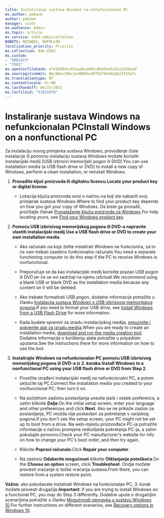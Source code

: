```yaml
---
title: Instaliranje sustava Windows na nefunkcionalan PC
ms.author: pebaum
author: pebaum
manager: scotv
ms.audience: Admin
ms.topic: article
ms.service: o365-administration
ROBOTS: NOINDEX, NOFOLLOW
localization_priority: Priority
ms.collection: Adm_O365
ms.custom:
- "9001473"
- "3501"
ms.openlocfilehash: e741b99dcc01aaabce001c8b8fe45161a1d3badd
ms.sourcegitcommit: 8bc60ec34bc1e40685e3976576e04a2623f63a7c
ms.translationtype: MT
ms.contentlocale: hr-HR
ms.lasthandoff: 04/15/2021
ms.locfileid: "51831978"
---
```

# <a name="install-windows-on-a-nonfunctional-pc"></a><span data-ttu-id="731d1-102">Instaliranje sustava Windows na nefunkcionalan PC</span><span class="sxs-lookup"><span data-stu-id="731d1-102">Install Windows on a nonfunctional PC</span></span>

<span data-ttu-id="731d1-103">Za instalaciju novog primjerka sustava Windows, provođenje čiste instalacije ili ponovnu instalaciju sustava Windows možete koristiti instalacijski medij (USB izbrisivi memorijski pogon ili DVD).</span><span class="sxs-lookup"><span data-stu-id="731d1-103">You can use installation media (a USB flash drive or DVD) to install a new copy of Windows, perform a clean installation, or reinstall Windows.</span></span>

1. <span data-ttu-id="731d1-104">**Pronađite ključ proizvoda ili digitalnu licencu**.</span><span class="sxs-lookup"><span data-stu-id="731d1-104">**Locate your product key or digital license**.</span></span>

    - <span data-ttu-id="731d1-105">Lokacija ključa proizvoda ovisi o načinu na koji ste nabavili svoj primjerak sustava Windows.</span><span class="sxs-lookup"><span data-stu-id="731d1-105">Where to find your product key depends on how you got your copy of Windows.</span></span> <span data-ttu-id="731d1-106">Da biste ga pronašli, pročitajte članak [Pronalaženje ključa proizvoda za Windows](https://support.microsoft.com/help/10749/windows-10-find-product-key).</span><span class="sxs-lookup"><span data-stu-id="731d1-106">For help locating yours, see [Find your Windows product key](https://support.microsoft.com/help/10749/windows-10-find-product-key).</span></span> 

2. <span data-ttu-id="731d1-107">**Pomoću USB izbrisivog memorijskog pogona ili DVD-a napravite vlastiti instalacijski medij**.</span><span class="sxs-lookup"><span data-stu-id="731d1-107">**Use a USB flash drive or DVD to create your own installation media**.</span></span>

    - <span data-ttu-id="731d1-108">Ako računalo na koje želite instalirati Windows ne funkcionira, za to će vam trebati zasebno funkcionalno računalo.</span><span class="sxs-lookup"><span data-stu-id="731d1-108">You need a separate functioning computer to do this step if the PC to receive Windows is nonfunctional.</span></span>

    - <span data-ttu-id="731d1-109">Preporučuje se da kao instalacijski medij koristite prazan USB pogon ili DVD jer će se svi sadržaji na njemu izbrisati.</span><span class="sxs-lookup"><span data-stu-id="731d1-109">We recommend using a blank USB or blank DVD as the installation media because any content on it will be deleted.</span></span>

    - <span data-ttu-id="731d1-110">Ako trebate formatirati USB pogon, dodatne informacije potražite u članku [Instalacija sustava Windows s USB izbrisivog memorijskog pogona](https://docs.microsoft.com/windows-hardware/manufacture/desktop/install-windows-from-a-usb-flash-drive).</span><span class="sxs-lookup"><span data-stu-id="731d1-110">If you need to format your USB drive, see [Install Windows from a USB Flash Drive](https://docs.microsoft.com/windows-hardware/manufacture/desktop/install-windows-from-a-usb-flash-drive) for more information.</span></span>

    - <span data-ttu-id="731d1-111">Kada budete spremni za izradu instalacijskog medija, [preuzmite i pokrenite alat za izradu medija](https://www.microsoft.com/software-download/windows10).</span><span class="sxs-lookup"><span data-stu-id="731d1-111">When you are ready to create an installation media, [download and run the media creation tool](https://www.microsoft.com/software-download/windows10).</span></span> <span data-ttu-id="731d1-112">Dodatne informacije o korištenju alata potražite u pripadnim uputama.</span><span class="sxs-lookup"><span data-stu-id="731d1-112">See the instructions there for more information on how to use the tool.</span></span>

3. <span data-ttu-id="731d1-113">**Instalirajte Windows na nefunkcionalan PC pomoću USB izbrisivog memorijskog pogona ili DVD-a iz 2. koraka**.</span><span class="sxs-lookup"><span data-stu-id="731d1-113">**Install Windows to a nonfunctional PC using your USB flash drive or DVD from Step 2**.</span></span>

    - <span data-ttu-id="731d1-114">Povežite izrađeni instalacijski medij na nefunkcionalni PC, a potom uključite taj PC.</span><span class="sxs-lookup"><span data-stu-id="731d1-114">Connect the installation media you created to your nonfunctional PC; then turn it on.</span></span>

    - <span data-ttu-id="731d1-115">Na početnom zaslonu postavljanja unesite jezik i ostale preference, a zatim kliknite **Dalje**.</span><span class="sxs-lookup"><span data-stu-id="731d1-115">On the initial setup screen, enter your language and other preferences and click **Next**.</span></span> <span data-ttu-id="731d1-116">Ako se ne prikaže zaslon za postavljanje, PC možda nije postavljen za pokretanje s vanjskog pogona.</span><span class="sxs-lookup"><span data-stu-id="731d1-116">If you don't see the setup screen, your PC might not be set up to boot from a drive.</span></span> <span data-ttu-id="731d1-117">Na web-mjestu proizvođača PC-ja potražite informacije o načinu promjene redoslijeda pokretanja PC-ja, a zatim pokušajte ponovno.</span><span class="sxs-lookup"><span data-stu-id="731d1-117">Check your PC manufacturer's website for info on how to change your PC's boot order, and then try again.</span></span>

    - <span data-ttu-id="731d1-118">Kliknite **Popravi računalo**.</span><span class="sxs-lookup"><span data-stu-id="731d1-118">Click **Repair your computer**.</span></span>

    - <span data-ttu-id="731d1-119">Na zaslonu **Odaberite mogućnost** kliknite **Otklanjanje poteškoća**.</span><span class="sxs-lookup"><span data-stu-id="731d1-119">On the **Choose an option** screen, click **Troubleshoot**.</span></span> <span data-ttu-id="731d1-120">Ondje možete provesti vraćanje iz točke vraćanja sustava.</span><span class="sxs-lookup"><span data-stu-id="731d1-120">From there, you can restore from a system restore point.</span></span>

<span data-ttu-id="731d1-121">**Važno**: ako pokušavate instalirati Windows na funkcionalan PC, 3. korak možete provesti drugačije.</span><span class="sxs-lookup"><span data-stu-id="731d1-121">**Important**: if you are trying to install Windows on a functional PC, you may do Step 3 differently.</span></span> <span data-ttu-id="731d1-122">Dodatne upute o drugačijim scenarijima potražite u članku [Mogućnosti oporavka u sustavu Windows 10](https://support.microsoft.com/help/12415/windows-10-recovery-options).</span><span class="sxs-lookup"><span data-stu-id="731d1-122">For further instructions on different scenarios, see [Recovery options in Windows 10](https://support.microsoft.com/help/12415/windows-10-recovery-options).</span></span>
